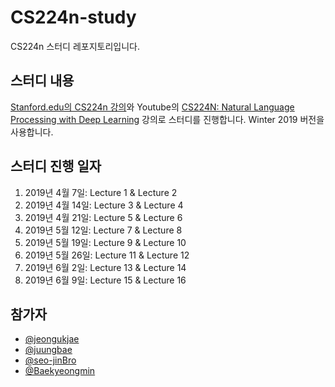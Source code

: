 # CS224n-study

CS224n 스터디 레포지토리입니다.

## 스터디 내용

[Stanford.edu의 CS224n 강의](http://web.stanford.edu/class/cs224n/)와 Youtube의 [CS224N: Natural Language Processing with Deep Learning](https://www.youtube.com/playlist?list=PLoROMvodv4rOhcuXMZkNm7j3fVwBBY42z) 강의로 스터디를 진행합니다. Winter 2019 버전을 사용합니다.

## 스터디 진행 일자

1. 2019년 4월 7일: Lecture 1 & Lecture 2
2. 2019년 4월 14일: Lecture 3 & Lecture 4
3. 2019년 4월 21일: Lecture 5 & Lecture 6
4. 2019년 5월 12일: Lecture 7 & Lecture 8
5. 2019년 5월 19일: Lecture 9 & Lecture 10
6. 2019년 5월 26일: Lecture 11 & Lecture 12
7. 2019년 6월 2일: Lecture 13 & Lecture 14
8. 2019년 6월 9일: Lecture 15 & Lecture 16

## 참가자

* [@jeongukjae](https://github.com/jeongukjae)
* [@juungbae](https://github.com/juungbae)
* [@seo-jinBro](https://github.com/seo-jinBro)
* [@Baekyeongmin](https://github.com/Baekyeongmin)
